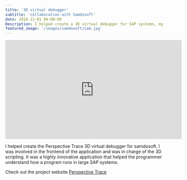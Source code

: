 ```yaml
---
title: '3D virtual debugger'
subtitle: 'collaboration with Samdosoft'
date: 2018-12-01 00:00:00
Description: I helped create a 3D virtual debugger for SAP systems, my work was mainly frontend and 3D scripting.
featured_image: '/images/samdosoft/sam.jpg'
---
```


<iframe width="560" height="315" src="https://www.youtube.com/embed/kBwechhjxuE" frameborder="0" allow="accelerometer; autoplay; clipboard-write; encrypted-media; gyroscope; picture-in-picture" allowfullscreen></iframe>

I helped create the Perspective Trace 3D virtual debugger for samdosoft. I was involved in the frontend of the application and was in charge of the 3D scripting.
It was a highly innovative application that helped the programmer understand how a program runs in large SAP systems.

Check out the project website <a href="https://www.samdosoft.com/perspective-trace/" class="button button--large">Perspective Trace</a>